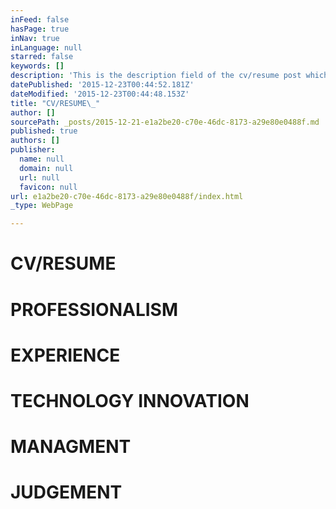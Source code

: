 ```yaml
---
inFeed: false
hasPage: true
inNav: true
inLanguage: null
starred: false
keywords: []
description: 'This is the description field of the cv/resume post which is published to the homepage, page, and navigation selections.'
datePublished: '2015-12-23T00:44:52.181Z'
dateModified: '2015-12-23T00:44:48.153Z'
title: "CV/RESUME\_"
author: []
sourcePath: _posts/2015-12-21-e1a2be20-c70e-46dc-8173-a29e80e0488f.md
published: true
authors: []
publisher:
  name: null
  domain: null
  url: null
  favicon: null
url: e1a2be20-c70e-46dc-8173-a29e80e0488f/index.html
_type: WebPage

---
```

# CV/RESUME 

# PROFESSIONALISM

# EXPERIENCE 

# TECHNOLOGY INNOVATION

# MANAGMENT 

# JUDGEMENT